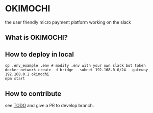 # OKIMOCHI

the user friendly micro payment platform working on the slack

## What is OKIMOCHI?

## How to deploy in local

```
cp .env_example .env # modify .env with your own slack bot token
docker network create -d bridge --subnet 192.168.0.0/24 --gateway 192.168.0.1 okimochi
npm start
```


## How to contribute

see [TODO](https://github.com/campfire-inc/OKIMOCHI/issues/1)
and give a PR to develop branch.
